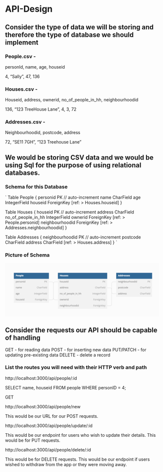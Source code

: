 # API-Design

## Consider the type of data we will be storing and therefore the type of database we should implement

### People.csv -
personId, name, age, houseid

4, “Sally”, 47, 136

### Houses.csv -
Houseid, address, ownerid, no_of_people_in_hh, neighbourhoodid

136, “123 TreeHouse Lane”, 4, 3, 72

### Addresses.csv -
Neighbourhoodid, postcode, address

72, “SE11 7GH”, “123 Treehouse Lane”

## We would be storing CSV data and we would be using Sql for the purpose of using relational databases.

### Schema for this Database
`
Table People {
 personid PK // auto-increment
 name CharField
 age IntegerField
 houseid ForeignKey [ref: > Houses.houseid]
}

Table Houses {
 houseid PK // auto-increment
 address CharField
 no_of_people_in_hh IntegerField
 ownerid ForeignKey [ref: > People.personid]
 neighbourhoodid ForeignKey [ref: > Addresses.neighbourhoodid]
}

Table Addresses {
 neighbourhoodid PK // auto-increment
 postcode CharField
 address CharField [ref: > Houses.address]
}
`

### Picture of Schema

![alt text](https://github.com/codingkompot/API-Design/blob/main/Screenshot_3.png?raw=true)

## Consider the requests our API should be capable of handling

GET - for reading data
POST - for inserting new data
PUT/PATCH - for updating pre-existing data
DELETE - delete a record

### List the routes you will need with their HTTP verb and path

http://localhost:3000/api/people/:id

SELECT name, houseid FROM people WHERE personID = 4;

GET

http://localhost:3000/api/people/new

This would be our URL for our POST requests.

http://localhost:3000/api/people/update/:id

This would be our endpoint for users who wish to update their details.
This would be for PUT requests.

http://localhost:3000/api/people/delete/:id

This would be for DELETE requests.
This would be our endpoint if users wished to withdraw from the app or they were moving away.
